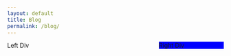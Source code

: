 ```yaml
---
layout: default
title: Blog
permalink: /blog/
---
```


<body>
   <div class="container" style="display: flex;">
       <div style="width: 70%;">
           Left Div
       </div>
       <div style="flex-grow: 1; background: blue;">
           Right Div
       </div>
   </div>
</body>

